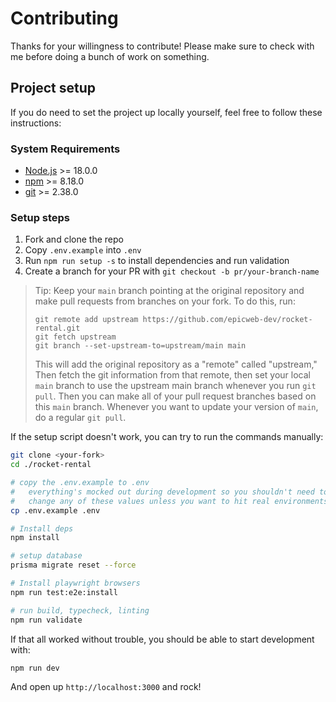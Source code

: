 # Contributing

Thanks for your willingness to contribute! Please make sure to check with me
before doing a bunch of work on something.

## Project setup

If you do need to set the project up locally yourself, feel free to follow these
instructions:

### System Requirements

- [Node.js](https://nodejs.org/) >= 18.0.0
- [npm](https://npmjs.com/) >= 8.18.0
- [git](https://git-scm.com/) >= 2.38.0

### Setup steps

1.  Fork and clone the repo
2.  Copy `.env.example` into `.env`
3.  Run `npm run setup -s` to install dependencies and run validation
4.  Create a branch for your PR with `git checkout -b pr/your-branch-name`

> Tip: Keep your `main` branch pointing at the original repository and make pull
> requests from branches on your fork. To do this, run:
>
> ```
> git remote add upstream https://github.com/epicweb-dev/rocket-rental.git
> git fetch upstream
> git branch --set-upstream-to=upstream/main main
> ```
>
> This will add the original repository as a "remote" called "upstream," Then
> fetch the git information from that remote, then set your local `main` branch
> to use the upstream main branch whenever you run `git pull`. Then you can make
> all of your pull request branches based on this `main` branch. Whenever you
> want to update your version of `main`, do a regular `git pull`.

If the setup script doesn't work, you can try to run the commands manually:

```sh
git clone <your-fork>
cd ./rocket-rental

# copy the .env.example to .env
#   everything's mocked out during development so you shouldn't need to
#   change any of these values unless you want to hit real environments.
cp .env.example .env

# Install deps
npm install

# setup database
prisma migrate reset --force

# Install playwright browsers
npm run test:e2e:install

# run build, typecheck, linting
npm run validate
```

If that all worked without trouble, you should be able to start development
with:

```sh
npm run dev
```

And open up `http://localhost:3000` and rock!
